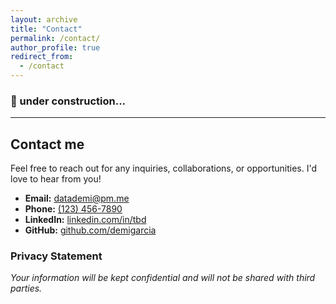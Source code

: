 ```yaml
---
layout: archive
title: "Contact"
permalink: /contact/
author_profile: true
redirect_from:
  - /contact
---
```


### 🚧 under construction...
---
## Contact me

Feel free to reach out for any inquiries, collaborations, or opportunities. I'd love to hear from you!


- **Email:** [datademi@pm.me](mailto:datademi@pm.me)
- **Phone:** [(123) 456-7890](tel:+1234567890)
- **LinkedIn:** [linkedin.com/in/tbd](https://www.linkedin.com/in/yourprofile)
- **GitHub:** [github.com/demigarcia](https://github.com/demigarcia)







### Privacy Statement
*Your information will be kept confidential and will not be shared with third parties.*
